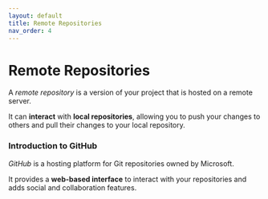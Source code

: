 ```yaml
---
layout: default
title: Remote Repositories
nav_order: 4
---
```


# Remote Repositories

A *remote repository* is a version of your project that is hosted on a remote server.

It can **interact** with **local repositories**, allowing you to push your
changes to others and pull their changes to your local repository.


### Introduction to GitHub

*GitHub* is a hosting platform for Git repositories owned by
Microsoft.

It provides a **web-based interface** to interact with your repositories and adds social and collaboration features.
